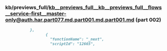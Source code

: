 ### kb/previews_full/kb__previews_full__kb__previews_full__flows__service-first__master-only@auth.har.part077.md.part001.md.part001.md (part 002)

```md
           },
                  {
                    "functionName": "_next",
                    "scriptId": "12665",
   
```

```

